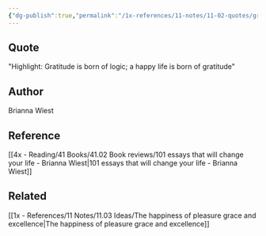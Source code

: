 ```yaml
---
{"dg-publish":true,"permalink":"/1x-references/11-notes/11-02-quotes/gratitude-is-born-of-logic-a-happy-life-is-born-of-gratitude-brianna-west/","title":"Gratitude is born of logic - a happy life is born of gratitude -Brianna West","created":"2022-11-14T21:33:33.000+03:00","updated":"2024-02-14T20:18:43.946+03:00"}
---
```



## Quote
"Highlight: Gratitude is born of logic; a happy life is born of gratitude"

## Author
Brianna Wiest

## Reference
[[4x - Reading/41 Books/41.02 Book reviews/101 essays that will change your life - Brianna Wiest\|101 essays that will change your life - Brianna Wiest]]

## Related
[[1x - References/11 Notes/11.03 Ideas/The happiness of pleasure grace and excellence\|The happiness of pleasure grace and excellence]]
